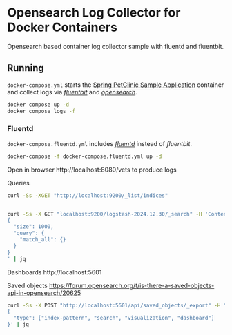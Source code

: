 # Opensearch Log Collector for Docker Containers

Opensearch based container log collector sample with fluentd and fluentbit.

## Running

`docker-compose.yml` starts the [Spring PetClinic Sample Application](https://github.com/spring-projects/spring-petclinic) container and collect logs via [*fluentbit*](https://fluentbit.io/) and [*opensearch*](https://opensearch.org/).

```sh
docker compose up -d
docker compose logs -f
```

### Fluentd

`docker-compose.fluentd.yml` includes [*fluentd*](https://www.fluentd.org/) instead of *fluentbit*.

```sh
docker-compose -f docker-compose.fluentd.yml up -d
```

Open in browser http://localhost:8080/vets to produce logs

Queries
```sh
curl -Ss -XGET "http://localhost:9200/_list/indices"


curl -Ss -X GET "localhost:9200/logstash-2024.12.30/_search" -H 'Content-Type: application/json' -d'
{
  "size": 1000,
  "query": {
    "match_all": {}
  }
}
' | jq
```

Dashboards http://localhost:5601

Saved objects https://forum.opensearch.org/t/is-there-a-saved-objects-api-in-opensearch/20625

```sh
curl -Ss -X POST "http://localhost:5601/api/saved_objects/_export" -H "osd-xsrf: true" -H "Content-Type: application/json" -d'
{
  "type": ["index-pattern", "search", "visualization", "dashboard"]
}' | jq
```
